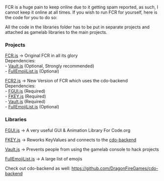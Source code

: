 FCR is a huge pain to keep online due to it getting spam reported, 
as such, I cannot keep it online at all times. If you wish to run 
FCR for yourself, here is the code for you to do so:

All the code in the libraries folder has to be put in separate 
projects and attached as gamelab libraries to the main projects.

<h3>Projects</h3>

[FCR.js](https://github.com/DragonFireGames/Fire-Chat-Room/blob/main/FCR.js) -> Original FCR in all its glory<br>
Dependencies:
<br>- [Vault.js](https://github.com/DragonFireGames/Fire-Chat-Room/blob/main/libraries/Vault.js) (Optional, Strongly recommended)
<br>- [FullEmojiList.js](https://github.com/DragonFireGames/Fire-Chat-Room/blob/main/libraries/FullEmojiList.js) (Optional)

[FCR2.js](https://github.com/DragonFireGames/Fire-Chat-Room/blob/main/FCR2.js) -> New Version of FCR which uses the cdo-backend<br>
Dependencies:
<br>- [FGUI.js](https://github.com/DragonFireGames/Fire-Chat-Room/blob/main/libraries/FGUI.js) (Required)
<br>- [FKEY.js](https://github.com/DragonFireGames/Fire-Chat-Room/blob/main/libraries/FKEY.js) (Required)
<br>- [Vault.js](#Vault.js) (Required)
<br>- [FullEmojiList.js](https://github.com/DragonFireGames/Fire-Chat-Room/blob/main/libraries/FullEmojiList.js) (Optional)

<h3>Libraries</h3>

[FGUI.js](https://github.com/DragonFireGames/Fire-Chat-Room/blob/main/libraries/FGUI.js) -> A very useful GUI & Animation Library For Code.org

[FKEY.js](https://github.com/DragonFireGames/Fire-Chat-Room/blob/main/libraries/FKEY.js) -> Reworks KeyValues and connects to the [cdo-backend](https://github.com/DragonFireGames/cdo-backend)

[Vault.js](https://github.com/DragonFireGames/Fire-Chat-Room/blob/main/libraries/Vault.js) -> Prevents people from using the gamelab console to hack projects

[FullEmojiList.js](https://github.com/DragonFireGames/Fire-Chat-Room/blob/main/libraries/FullEmojiList.js) -> A large list of emojis

Check out cdo-backend as well:
https://github.com/DragonFireGames/cdo-backend
